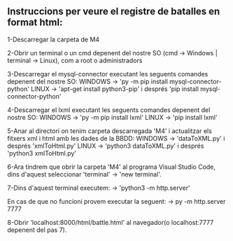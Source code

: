 Instruccions per veure el registre de batalles en format html:
---------------------------------------------------------------------------------------------------------------------------
1-Descarregar la carpeta de M4

2-Obrir un terminal o un cmd depenent del nostre SO (cmd -> Windows | terminal -> Linux), com a root o administradors

3-Descarregar el mysql-connector executant les seguents comandes depenent del nostre SO:
  WINDOWS  -> 'py -m pip install mysql-connector-python'
  LINUX  ->  'apt-get install python3-pip' i després 'pip install mysql-connector-python'
  
4-Descarregar el lxml executant les seguents comandes depenent del nostre SO:
  WINDOWS  ->  'py -m pip install lxml'
  LINUX  ->  'pip install lxml'
  
5-Anar al directori on tenim carpeta descarregada 'M4' i actualitzar els fitxers xml i html amb les dades de la BBDD:
  WINDOWS  ->  'dataToXML.py' i després 'xmlToHtml.py'
  LINUX  ->  'python3 dataToXML.py' i després 'python3 xmlToHtml.py'
  
6-Ara tindrem que obrir la carpeta 'M4' al programa Visual Studio Code, dins d'aquest seleccionar 'terminal' -> 'new terminal'.

7-Dins d'aquest terminal executem:
  ->  'python3 -m http.server'
  
  En cas de que no funcioni provem executar la seguent:
  ->  py -m http.server 7777  
  
8-Obrir 'localhost:8000/html/battle.html' al navegador(o localhost:7777 depenent del pas 7).
 
